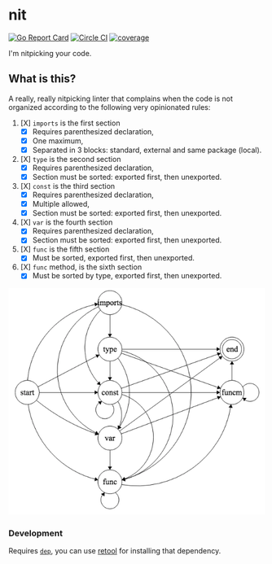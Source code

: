 # nit

[![Go Report Card](https://goreportcard.com/badge/github.com/MarioCarrion/nit)](https://goreportcard.com/report/github.com/MarioCarrion/nit)
[![Circle CI](https://circleci.com/gh/MarioCarrion/nit.svg?style=svg)](https://circleci.com/gh/MarioCarrion/nit)
[![coverage](https://gocover.io/_badge/github.com/MarioCarrion/nit?0 "coverage")](http://gocover.io/github.com/MarioCarrion/nit)

I'm nitpicking your code.

## What is this?

A really, really nitpicking linter that complains when the code is not organized according to the following very opinionated rules:

1. [X] `imports` is the first section
   - [X] Requires parenthesized declaration,
   - [X] One maximum,
   - [X] Separated in 3 blocks: standard, external and same package (local).
1. [X] `type` is the second section
   - [X] Requires parenthesized declaration,
   - [X] Section must be sorted: exported first, then unexported.
1. [X] `const` is the third section
   - [X] Requires parenthesized declaration,
   - [X] Multiple allowed,
   - [X] Section must be sorted: exported first, then unexported.
1. [X] `var` is the fourth section
   - [X] Requires parenthesized declaration,
   - [X] Section must be sorted: exported first, then unexported.
1. [X] `func` is the fifth section
   - [X] Must be sorted, exported first, then unexported.
1. [X] `func` method, is the sixth section
   - [X] Must be sorted by type, exported first, then unexported.

![code](code.png "code organization in file")

### Development

Requires [`dep`](https://github.com/golang/dep), you can use [retool](https://github.com/twitchtv/retool) for installing that dependency.
